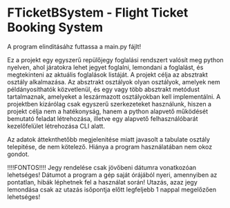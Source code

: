 # FTicketBSystem - Flight Ticket Booking System

A program elinditásáhz futtassa a main.py fájlt!

Ez a projekt egy egyszerű repülőjegy foglalási rendszert valósít meg python nyelven, ahol járatokra lehet jegyet foglalni, lemondani a foglalást, és megtekinteni az aktuális foglalások listáját.
A projekt célja az absztrakt osztály alkalmazása. Az absztrakt osztályok olyan osztályok, amelyek nem példányosíthatók közvetlenül, és egy vagy több absztrakt metódust tartalmaznak, amelyeket a leszármazott osztályokban kell implementálni.
A projektben kizárólag csak egyszerű szerkezeteket használunk, hiszen a projekt célja nem a hatékonyság, hanem a python alapvető működését bemutató feladat létrehozása, illetve egy alapvető felhasználóbarát kezelőfelület létrehozása CLI alatt.

Az adatok átteknthetőbb megjelenitése miatt javasolt a tabulate osztály telepitése, de nem kötelező. Hiánya a program használatában nem okoz gondot.

!!!!FONTOS!!!!
Jegy rendelése csak jövőbeni dátumra vonatkozóan lehetséges! Dátumot a program a gép saját órájából nyeri, amennyiben az pontatlan, hibák léphetnek fel a használat során!
Utazás, azaz jegy lemondása csak az utazás isőpontja előtt legfeljebb 1 nappal megelőzően lehetséges!
